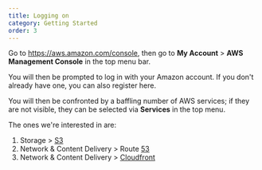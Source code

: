 ```yaml
---
title: Logging on
category: Getting Started
order: 3
---
```


Go to <https://aws.amazon.com/console>, then go to **My Account** > **AWS Management Console** in the top menu bar.

You will then be prompted to log in with your Amazon account. If you don't already have one, you can also register here.

You will then be confronted by a baffling number of AWS services; if they are not visible, they can be selected via **Services** in the top menu.

The ones we're interested in are:

1. Storage > [S3](https://s3.console.aws.amazon.com/s3)
2. Network & Content Delivery > Route [53](https://console.aws.amazon.com/route53)
3. Network & Content Delivery > [Cloudfront](https://console.aws.amazon.com/cloudfront)
